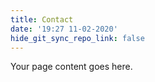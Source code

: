```yaml
---
title: Contact
date: '19:27 11-02-2020'
hide_git_sync_repo_link: false
---
```


Your page content goes here.